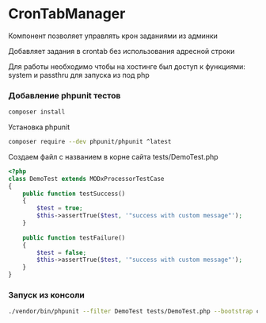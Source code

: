 # CronTabManager

Компонент позволяет управлять крон заданиями из админки

Добавляет задания в crontab без использования адресной строки

Для работы необходимо чтобы на хостинге был доступ к функциями:  system и passthru для запуска из под php



### Добавление phpunit тестов

```bash
composer install
```

Установка phpunit 

```bash
composer require --dev phpunit/phpunit ^latest
```

Создаем файл с названием в корне сайта tests/DemoTest.php

```php
<?php
class DemoTest extends MODxProcessorTestCase
{
    public function testSuccess()
    {
        $test = true;
        $this->assertTrue($test, '"success with custom message"');
    }
    
    public function testFailure()
    {
        $test = false;
        $this->assertTrue($test, '"success with custom message"');
    }
}
```


### Запуск из консоли

```bash
./vendor/bin/phpunit --filter DemoTest tests/DemoTest.php --bootstrap core/components/crontabmanager/lib/phpunit/MODxTestHarness.php  --testdox
```
